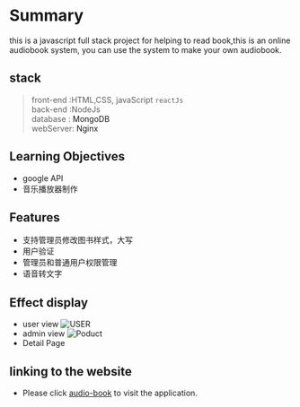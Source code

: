 # Summary 
this is a javascript full stack project for helping to read book,this 
is an online audiobook system, you can use the 
system to make your own audiobook.

## stack
> front-end :HTML,CSS, javaScript `reactJs` </br>
> back-end :NodeJs</br>
> database : <a herf='https://www.mongodb.com/'>MongoDB</a></br>
> webServer: <a herf='https://www.nginx.com/'>Nginx</a>

## Learning Objectives 
- google API 
- 音乐播放器制作
## Features
- 支持管理员修改图书样式，大写
- 用户验证
- 管理员和普通用户权限管理
- 语音转文字

## Effect display 
- user view
![USER](https://github.com/feixiangdjames/readingbook/blob/main/img/bookuser.gif)
- admin view
![Poduct](https://github.com/feixiangdjames/readingbook/blob/main/img/bookadmin1.gif)
- Detail Page 
## linking to the website
- Please click [audio-book](http://readbook.myprojectcms.tk/#/) to visit the application.